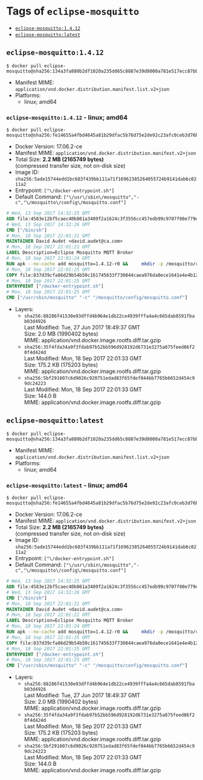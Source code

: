 <!-- THIS FILE IS GENERATED VIA './update-remote.sh' -->

# Tags of `eclipse-mosquitto`

-	[`eclipse-mosquitto:1.4.12`](#eclipse-mosquitto1412)
-	[`eclipse-mosquitto:latest`](#eclipse-mosquittolatest)

## `eclipse-mosquitto:1.4.12`

```console
$ docker pull eclipse-mosquitto@sha256:134a3fa880b2df1020a235dd65c8887e39d8000a781e517ecc87bb0f18bd1a0e
```

-	Manifest MIME: `application/vnd.docker.distribution.manifest.list.v2+json`
-	Platforms:
	-	linux; amd64

### `eclipse-mosquitto:1.4.12` - linux; amd64

```console
$ docker pull eclipse-mosquitto@sha256:fe14655a4fbd4645a81b29dfac5b76d75e2de92c23afc0ceb3d76bd10bed14ac
```

-	Docker Version: 17.06.2-ce
-	Manifest MIME: `application/vnd.docker.distribution.manifest.v2+json`
-	Total Size: **2.2 MB (2165749 bytes)**  
	(compressed transfer size, not on-disk size)
-	Image ID: `sha256:5ade15744edd1bc683f439bb111a71f16962385264055724b9141dab6c0211a2`
-	Entrypoint: `["\/docker-entrypoint.sh"]`
-	Default Command: `["\/usr\/sbin\/mosquitto","-c","\/mosquitto\/config\/mosquitto.conf"]`

```dockerfile
# Wed, 13 Sep 2017 14:32:25 GMT
ADD file:4583e12bf5caec40b861a3409f2a1624c3f3556cc457edb99c9707f00e779e45 in / 
# Wed, 13 Sep 2017 14:32:26 GMT
CMD ["/bin/sh"]
# Mon, 18 Sep 2017 22:01:21 GMT
MAINTAINER David Audet <david.audet@ca.com>
# Mon, 18 Sep 2017 22:01:21 GMT
LABEL Description=Eclipse Mosquitto MQTT Broker
# Mon, 18 Sep 2017 22:01:24 GMT
RUN apk --no-cache add mosquitto=1.4.12-r0 &&     mkdir -p /mosquitto/config /mosquitto/data /mosquitto/log &&     cp /etc/mosquitto/mosquitto.conf /mosquitto/config &&     chown -R mosquitto:mosquitto /mosquitto
# Mon, 18 Sep 2017 22:01:25 GMT
COPY file:837d39cfa86d29b54b50c161745633f730844caea976da0ece1641e4e4b122aa in / 
# Mon, 18 Sep 2017 22:01:25 GMT
ENTRYPOINT ["/docker-entrypoint.sh"]
# Mon, 18 Sep 2017 22:01:25 GMT
CMD ["/usr/sbin/mosquitto" "-c" "/mosquitto/config/mosquitto.conf"]
```

-	Layers:
	-	`sha256:88286f41530e93dffd4b964e1db22ce4939fffa4a4c665dab8591fbab03d4926`  
		Last Modified: Tue, 27 Jun 2017 18:49:37 GMT  
		Size: 2.0 MB (1990402 bytes)  
		MIME: application/vnd.docker.image.rootfs.diff.tar.gzip
	-	`sha256:35f4fda34a9f3fdab97b52bb596d928192d6731e3275a875feed86f20f4d424d`  
		Last Modified: Mon, 18 Sep 2017 22:01:33 GMT  
		Size: 175.2 KB (175203 bytes)  
		MIME: application/vnd.docker.image.rootfs.diff.tar.gzip
	-	`sha256:5bf291607c6d9026c920751edad83f65fdef044bb7765b6652d454c99dc24223`  
		Last Modified: Mon, 18 Sep 2017 22:01:33 GMT  
		Size: 144.0 B  
		MIME: application/vnd.docker.image.rootfs.diff.tar.gzip

## `eclipse-mosquitto:latest`

```console
$ docker pull eclipse-mosquitto@sha256:134a3fa880b2df1020a235dd65c8887e39d8000a781e517ecc87bb0f18bd1a0e
```

-	Manifest MIME: `application/vnd.docker.distribution.manifest.list.v2+json`
-	Platforms:
	-	linux; amd64

### `eclipse-mosquitto:latest` - linux; amd64

```console
$ docker pull eclipse-mosquitto@sha256:fe14655a4fbd4645a81b29dfac5b76d75e2de92c23afc0ceb3d76bd10bed14ac
```

-	Docker Version: 17.06.2-ce
-	Manifest MIME: `application/vnd.docker.distribution.manifest.v2+json`
-	Total Size: **2.2 MB (2165749 bytes)**  
	(compressed transfer size, not on-disk size)
-	Image ID: `sha256:5ade15744edd1bc683f439bb111a71f16962385264055724b9141dab6c0211a2`
-	Entrypoint: `["\/docker-entrypoint.sh"]`
-	Default Command: `["\/usr\/sbin\/mosquitto","-c","\/mosquitto\/config\/mosquitto.conf"]`

```dockerfile
# Wed, 13 Sep 2017 14:32:25 GMT
ADD file:4583e12bf5caec40b861a3409f2a1624c3f3556cc457edb99c9707f00e779e45 in / 
# Wed, 13 Sep 2017 14:32:26 GMT
CMD ["/bin/sh"]
# Mon, 18 Sep 2017 22:01:21 GMT
MAINTAINER David Audet <david.audet@ca.com>
# Mon, 18 Sep 2017 22:01:21 GMT
LABEL Description=Eclipse Mosquitto MQTT Broker
# Mon, 18 Sep 2017 22:01:24 GMT
RUN apk --no-cache add mosquitto=1.4.12-r0 &&     mkdir -p /mosquitto/config /mosquitto/data /mosquitto/log &&     cp /etc/mosquitto/mosquitto.conf /mosquitto/config &&     chown -R mosquitto:mosquitto /mosquitto
# Mon, 18 Sep 2017 22:01:25 GMT
COPY file:837d39cfa86d29b54b50c161745633f730844caea976da0ece1641e4e4b122aa in / 
# Mon, 18 Sep 2017 22:01:25 GMT
ENTRYPOINT ["/docker-entrypoint.sh"]
# Mon, 18 Sep 2017 22:01:25 GMT
CMD ["/usr/sbin/mosquitto" "-c" "/mosquitto/config/mosquitto.conf"]
```

-	Layers:
	-	`sha256:88286f41530e93dffd4b964e1db22ce4939fffa4a4c665dab8591fbab03d4926`  
		Last Modified: Tue, 27 Jun 2017 18:49:37 GMT  
		Size: 2.0 MB (1990402 bytes)  
		MIME: application/vnd.docker.image.rootfs.diff.tar.gzip
	-	`sha256:35f4fda34a9f3fdab97b52bb596d928192d6731e3275a875feed86f20f4d424d`  
		Last Modified: Mon, 18 Sep 2017 22:01:33 GMT  
		Size: 175.2 KB (175203 bytes)  
		MIME: application/vnd.docker.image.rootfs.diff.tar.gzip
	-	`sha256:5bf291607c6d9026c920751edad83f65fdef044bb7765b6652d454c99dc24223`  
		Last Modified: Mon, 18 Sep 2017 22:01:33 GMT  
		Size: 144.0 B  
		MIME: application/vnd.docker.image.rootfs.diff.tar.gzip
